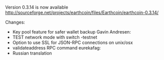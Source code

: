 Version 0.3.14 is now available
http://sourceforge.net/projects/earthcoin/files/Earthcoin/earthcoin-0.3.14/

Changes:
* Key pool feature for safer wallet backup
Gavin Andresen:
* TEST network mode with switch -testnet
* Option to use SSL for JSON-RPC connections on unix/osx
* validateaddress RPC command
eurekafag:
* Russian translation
